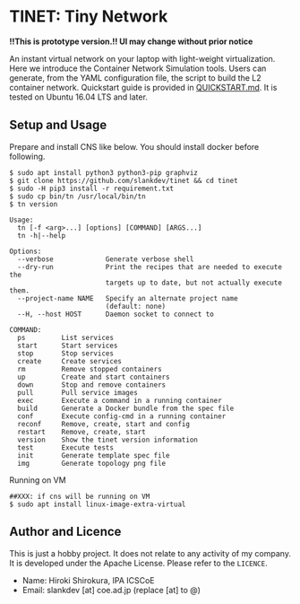
# TINET: Tiny Network

**!!This is prototype version.!! UI may change without prior notice**

An instant virtual network on your laptop with light-weight virtualization.
Here we introduce the Container Network Simulation tools.
Users can generate,  from the YAML configuration file,
the script to build the L2 container network.
Quickstart guide is provided in [QUICKSTART.md](docs/QUICKSTART.md).
It is tested on Ubuntu 16.04 LTS and later.

## Setup and Usage

Prepare and install CNS like below.
You should install docker before following.
```
$ sudo apt install python3 python3-pip graphviz
$ git clone https://github.com/slankdev/tinet && cd tinet
$ sudo -H pip3 install -r requirement.txt
$ sudo cp bin/tn /usr/local/bin/tn
$ tn version
```

```
Usage:
  tn [-f <arg>...] [options] [COMMAND] [ARGS...]
  tn -h|--help

Options:
  --verbose             Generate verbose shell
  --dry-run             Print the recipes that are needed to execute the
                        targets up to date, but not actually execute them.
  --project-name NAME   Specify an alternate project name
                        (default: none)
  --H, --host HOST      Daemon socket to connect to

COMMAND:
  ps         List services
  start      Start services
  stop       Stop services
  create     Create services
  rm         Remove stopped containers
  up         Create and start containers
  down       Stop and remove containers
  pull       Pull service images
  exec       Execute a command in a running container
  build      Generate a Docker bundle from the spec file
  conf       Execute config-cmd in a running container
  reconf     Remove, create, start and config
  restart    Remove, create, start
  version    Show the tinet version information
  test       Execute tests
  init       Generate template spec file
  img        Generate topology png file
```

Running on VM
```
##XXX: if cns will be running on VM
$ sudo apt install linux-image-extra-virtual
```

## Author and Licence

This is just a hobby project. It does not relate to any activity of my company.
It is developed under the Apache License. Please refer to the `LICENCE`.

- Name: Hiroki Shirokura, IPA ICSCoE
- Email: slankdev [at] coe.ad.jp (replace [at] to @)

